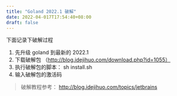 ```yaml
---
title: "Goland 2022.1 破解"
date: 2022-04-017T17:54:40+08:00
draft: false 
---
```


下面记录下破解过程

1. 先升级 goland 到最新的 2022.1
2. 下载破解包 （http://blog.idejihuo.com/download.php?id=1055） 
3. 执行破解包的脚本： sh install.sh
4. 输入破解包的激活码

> 破解教程参考： http://blog.idejihuo.com/topics/jetbrains
